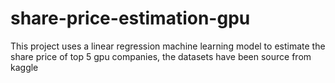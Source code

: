# share-price-estimation-gpu
This project uses a linear regression machine learning model to estimate the share price of top 5 gpu companies, the datasets have been source from kaggle

